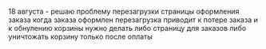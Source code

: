 18 августа - решаю проблему перезагрузки страницы оформления заказа
когда заказа оформлен перезагрузка приводит к потере заказа и к обнулению корзины
нужно делать либо страницу для заказов либо уничтожать корзину только после оплаты
